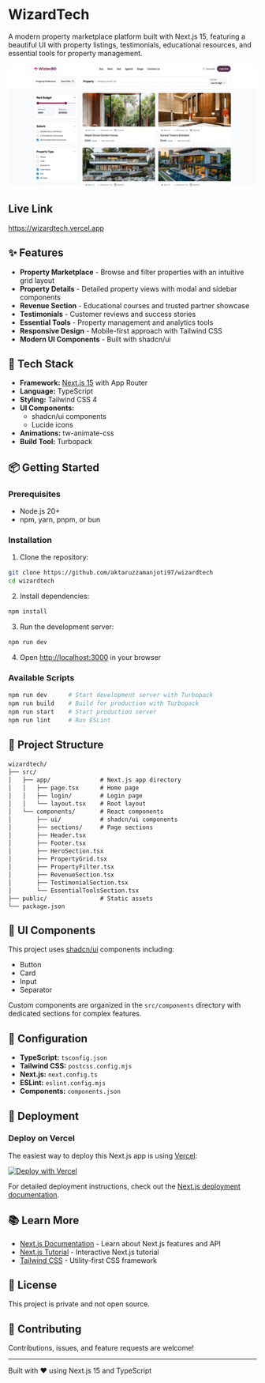 # WizardTech

A modern property marketplace platform built with Next.js 15, featuring a beautiful UI with property listings, testimonials, educational resources, and essential tools for property management.

![WizardTech Home](public/images/wiztechHome.png)

## Live Link

https://wizardtech.vercel.app

## ✨ Features

-  **Property Marketplace** - Browse and filter properties with an intuitive grid layout
-  **Property Details** - Detailed property views with modal and sidebar components
-  **Revenue Section** - Educational courses and trusted partner showcase
-  **Testimonials** - Customer reviews and success stories
-  **Essential Tools** - Property management and analytics tools
-  **Responsive Design** - Mobile-first approach with Tailwind CSS
-  **Modern UI Components** - Built with shadcn/ui

## 🚀 Tech Stack

-  **Framework:** [Next.js 15](https://nextjs.org) with App Router
-  **Language:** TypeScript
-  **Styling:** Tailwind CSS 4
-  **UI Components:**
   -  shadcn/ui components
   -  Lucide icons
-  **Animations:** tw-animate-css
-  **Build Tool:** Turbopack

## 📦 Getting Started

### Prerequisites

-  Node.js 20+
-  npm, yarn, pnpm, or bun

### Installation

1. Clone the repository:

```bash
git clone https://github.com/aktaruzzamanjoti97/wizardtech
cd wizardtech
```

2. Install dependencies:

```bash
npm install
```

3. Run the development server:

```bash
npm run dev
```

4. Open [http://localhost:3000](http://localhost:3000) in your browser

### Available Scripts

```bash
npm run dev      # Start development server with Turbopack
npm run build    # Build for production with Turbopack
npm run start    # Start production server
npm run lint     # Run ESLint
```

## 📁 Project Structure

```
wizardtech/
├── src/
│   ├── app/              # Next.js app directory
│   │   ├── page.tsx      # Home page
│   │   ├── login/        # Login page
│   │   └── layout.tsx    # Root layout
│   └── components/       # React components
│       ├── ui/           # shadcn/ui components
│       ├── sections/     # Page sections
│       ├── Header.tsx
│       ├── Footer.tsx
│       ├── HeroSection.tsx
│       ├── PropertyGrid.tsx
│       ├── PropertyFilter.tsx
│       ├── RevenueSection.tsx
│       ├── TestimonialSection.tsx
│       └── EssentialToolsSection.tsx
├── public/               # Static assets
└── package.json
```

## 🎨 UI Components

This project uses [shadcn/ui](https://ui.shadcn.com/) components including:

-  Button
-  Card
-  Input
-  Separator

Custom components are organized in the `src/components` directory with dedicated sections for complex features.

## 🔧 Configuration

-  **TypeScript:** `tsconfig.json`
-  **Tailwind CSS:** `postcss.config.mjs`
-  **Next.js:** `next.config.ts`
-  **ESLint:** `eslint.config.mjs`
-  **Components:** `components.json`

## 🚢 Deployment

### Deploy on Vercel

The easiest way to deploy this Next.js app is using [Vercel](https://vercel.com/new):

[![Deploy with Vercel](https://vercel.com/button)](https://vercel.com/new/clone?repository-url=https://github.com/yourusername/wizardtech)

For detailed deployment instructions, check out the [Next.js deployment documentation](https://nextjs.org/docs/app/building-your-application/deploying).

## 📚 Learn More

-  [Next.js Documentation](https://nextjs.org/docs) - Learn about Next.js features and API
-  [Next.js Tutorial](https://nextjs.org/learn) - Interactive Next.js tutorial
-  [Tailwind CSS](https://tailwindcss.com/docs) - Utility-first CSS framework

## 📄 License

This project is private and not open source.

## 🤝 Contributing

Contributions, issues, and feature requests are welcome!

---

Built with ❤️ using Next.js 15 and TypeScript
